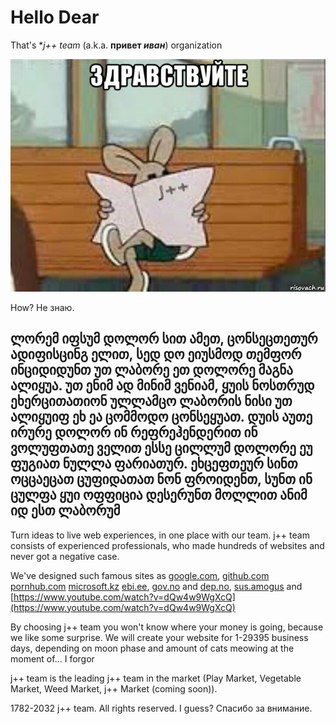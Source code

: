 # Hello Dear

That's ***j++* team* (a.k.a. **привет *иван***) organization

![Cool meme here](../img/hello.jpg "Привет")

How? Не знаю.

## ლორემ იფსუმ დოლორ სით ამეთ, ცონსეცთეთურ ადიფისცინგ ელით, სედ დო ეიუსმოდ თემფორ ინციდიდუნთ უთ ლაბორე ეთ დოლორე მაგნა ალიყუა. უთ ენიმ ად მინიმ ვენიამ, ყუის ნოსთრუდ ეხერცითათიონ ულლამცო ლაბორის ნისი უთ ალიყუიფ ეხ ეა ცომმოდო ცონსეყუათ. დუის აუთე ირურე დოლორ ინ რეფრეჰენდერით ინ ვოლუფთათე ველით ესსე ცილლუმ დოლორე ეუ ფუგიათ ნულლა ფარიათურ. ეხცეფთეურ სინთ ოცცაეცათ ცუფიდათათ ნონ ფროიდენთ, სუნთ ინ ცულფა ყუი ოფფიცია დესერუნთ მოლლით ანიმ იდ ესთ ლაბორუმ

Turn ideas to live web experiences, in one place with our team. j++ team consists of experienced professionals, who made hundreds of websites and never got a negative case.

We've designed such famous sites as [google.com](https://www.youtube.com/watch?v=dQw4w9WgXcQ), [github.com](https://www.youtube.com/watch?v=dQw4w9WgXcQ) [pornhub.com](https://www.youtube.com/watch?v=dQw4w9WgXcQ) [microsoft.kz](https://www.youtube.com/watch?v=dQw4w9WgXcQ) [ebi.ee](https://www.youtube.com/watch?v=dQw4w9WgXcQ), [gov.no](https://www.youtube.com/watch?v=dQw4w9WgXcQ) and [dep.no](https://www.youtube.com/watch?v=dQw4w9WgXcQ), [sus.amogus](https://www.youtube.com/watch?v=dQw4w9WgXcQ) and [https://www.youtube.com/watch?v=dQw4w9WgXcQ](https://www.youtube.com/watch?v=dQw4w9WgXcQ)

By choosing j++ team you won't know where your money is going, because we like some surprise. We will create your website for 1-29395 business days, depending on moon phase and amount of cats meowing at the moment of... I forgor

j++ team is the leading j++ team in the market (Play Market, Vegetable Market, Weed Market, j++ Market (coming soon)).

1782-2032 j++ team. All rights reserved. I guess? Спасибо за внимание.